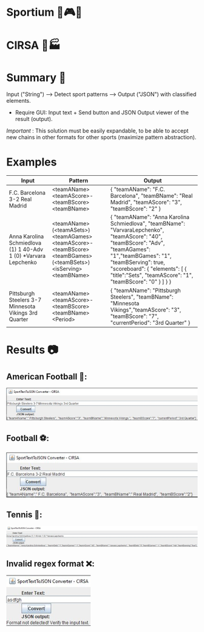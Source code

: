 # Sportium 💸🎮🎰

# CIRSA 🍎🏭

# Summary 🤔

Input ("String") --> Detect sport patterns --> Output ("JSON") with classified elements.

* Require GUI: Input text + Send button and JSON Output viewer of the result (output).

*Important* : This solution must be easily expandable, to be able to accept new chains in other formats for other
sports (maximize pattern abstraction).

# Examples

| Input                                                           | Pattern                                                                                                                     | Output                                                                                                                                                                                                                                                                        |
|-----------------------------------------------------------------|-----------------------------------------------------------------------------------------------------------------------------|-------------------------------------------------------------------------------------------------------------------------------------------------------------------------------------------------------------------------------------------------------------------------------|
| F.C. Barcelona 3-2 Real Madrid                                  | \<teamAName> \<teamAScore>-\<teamBScore> \<teamBName>                                                                       | { "teamAName": "F.C. Barcelona", "teamBName": "Real Madrid", "teamAScore": "3", "teamBScore": "2" }                                                                                                                                                                           |
| Anna Karolina Schmiedlova (1) 1 40-Adv 1 (0) *Varvara Lepchenko | \<teamAName> (\<teamASets>) \<teamAGames> \<teamAScore>-\<teamBScore> \<teamBGames> (\<teamBSets>) \<isServing>\<teamBName> | { "teamAName": "Anna Karolina Schmiedlova", "teamBName": "VarvaraLepchenko", "teamAScore": "40", "teamBScore": "Adv", "teamAGames": "1","teamBGames": "1", "teamBServing": true, "scoreboard": { "elements": [ { "title":"Sets", "teamAScore": "1", "teamBScore": "0" } ] } } |
| Pittsburgh Steelers 3-7 Minnesota Vikings 3rd Quarter           | \<teamAName> \<teamAScore>-\<teamBScore> \<teamBName> \<Period>                                                             | { "teamAName": "Pittsburgh Steelers", "teamBName": "Minnesota Vikings","teamAScore": "3", "teamBScore": "7", "currentPeriod": "3rd Quarter" }                                                                                                                                 |

# Results 📷
## American Football 🏈:
![AmericanFootball](img/AmericanFootballResult.JPG)
## Football ⚽:
![AmericanFootball](img/FootballResult.JPG)
## Tennis 🎾:
![AmericanFootball](img/TennisResult.JPG)
## Invalid regex format ❌:
![InvalidFormat](img/InvalidResult.JPG)
